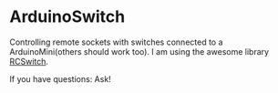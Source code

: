 # ArduinoSwitch
Controlling remote sockets with switches connected to a ArduinoMini(others should work too).
I am using the awesome library [RCSwitch](https://code.google.com/p/rc-switch/).

If you have questions: Ask!
